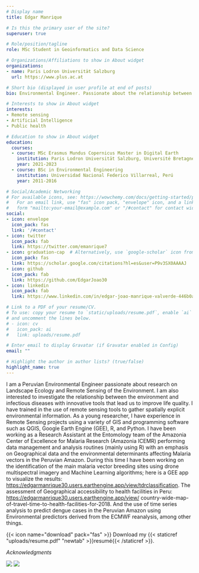 ```yaml
---
# Display name
title: Edgar Manrique

# Is this the primary user of the site?
superuser: true

# Role/position/tagline
role: MSc Student in Geoinformatics and Data Science

# Organizations/Affiliations to show in About widget
organizations:
- name: Paris Lodron Universität Salzburg
  url: https://www.plus.ac.at

# Short bio (displayed in user profile at end of posts)
bio: Environmental Engineer. Passionate about the relationship between the environment and human health.

# Interests to show in About widget
interests:
- Remote sensing
- Artificial Intelligence
- Public health

# Education to show in About widget
education:
  courses:
  - course: MSc Erasmus Mundus Copernicus Master in Digital Earth
    institution: Paris Lodron Universität Salzburg, Université Bretagne Sud
    year: 2021-2023
  - course: BSc in Environmental Engineering
    institution: Universidad Nacional Federico Villarreal, Perú
    year: 2011-2016

# Social/Academic Networking
# For available icons, see: https://wowchemy.com/docs/getting-started/page-builder/#icons
#   For an email link, use "fas" icon pack, "envelope" icon, and a link in the
#   form "mailto:your-email@example.com" or "/#contact" for contact widget.
social:
- icon: envelope
  icon_pack: fas
  link: '/#contact'
- icon: twitter
  icon_pack: fab
  link: https://twitter.com/emanrique7
- icon: graduation-cap  # Alternatively, use `google-scholar` icon from `ai` icon pack
  icon_pack: fas
  link: https://scholar.google.com/citations?hl=es&user=P9v3SX0AAAAJ
- icon: github
  icon_pack: fab
  link: https://github.com/EdgarJoao30
- icon: linkedin
  icon_pack: fab
  link: https://www.linkedin.com/in/edgar-joao-manrique-valverde-446b0a114/

# Link to a PDF of your resume/CV.
# To use: copy your resume to `static/uploads/resume.pdf`, enable `ai` icons in `params.toml`,
# and uncomment the lines below.
# - icon: cv
#   icon_pack: ai
#   link: uploads/resume.pdf

# Enter email to display Gravatar (if Gravatar enabled in Config)
email: ""

# Highlight the author in author lists? (true/false)
highlight_name: true
---
```


I am a Peruvian Environmental Engineer passionate about research on Landscape Ecology and Remote Sensing of the Environment. I am also interested to investigate the relationship between the environment and infectious diseases with innovative tools that lead us to improve life quality. I have trained in the use of remote sensing tools to gather spatially explicit environmental information. As a young researcher, I have experience in Remote Sensing projects using a variety of GIS and programming software such as QGIS, Google Earth Engine (GEE), R, and Python. I have been working as a Research Assistant at the Entomology team of the Amazonia Center of Excellence for Malaria Research (Amazonia ICEMR) performing data management and analysis routines (mainly using R) with an emphasis on Geographical data and the environmental determinants affecting Malaria vectors in the Peruvian Amazon. During this time I have been working on the identification of the main malaria vector breeding sites using drone multispectral imagery and Machine Learning algorithms; here is a GEE app to visualize the results: https://edgarmanrique30.users.earthengine.app/view/tdrclassification. The assessment of Geographical accessibility to health facilities in Peru: https://edgarmanrique30.users.earthengine.app/view/ country-wide-map-of-travel-time-to-health-facilities-for-2018. And the use of time series analysis to predict dengue cases in the Peruvian Amazon using Environmental predictors derived from the ECMWF reanalysis, among other
things.

{{< icon name="download" pack="fas" >}} Download my {{< staticref "uploads/resume.pdf" "newtab" >}}resumé{{< /staticref >}}.

*Acknowledgments*

![](cde-logo.png)
![](erasmus-logo.png)
